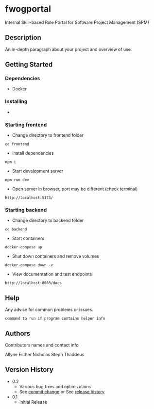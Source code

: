 # fwogportal

Internal Skill-based Role Portal for Software Project Management (SPM)

## Description

An in-depth paragraph about your project and overview of use.

## Getting Started

### Dependencies

* Docker

### Installing

* 

### Starting frontend

* Change directory to frontend folder
```
cd frontend
```

* Install dependencies
```
npm i
```

* Start development server
```
npm run dev
```
* Open server in browser, port may be different (check terminal)
```
http://localhost:5173/
```

### Starting backend

* Change directory to backend folder
```
cd backend
```

* Start containers
```
docker-compose up 
```

* Shut down containers and remove volumes
```
docker-compose down -v
```

* View documentation and test endpoints
```
http://localhost:8003/docs
```


## Help

Any advise for common problems or issues.
```
command to run if program contains helper info
```

## Authors

Contributors names and contact info

Allyne
Esther
Nicholas
Steph
Thaddeus

## Version History

* 0.2
    * Various bug fixes and optimizations
    * See [commit change]() or See [release history]()
* 0.1
    * Initial Release
